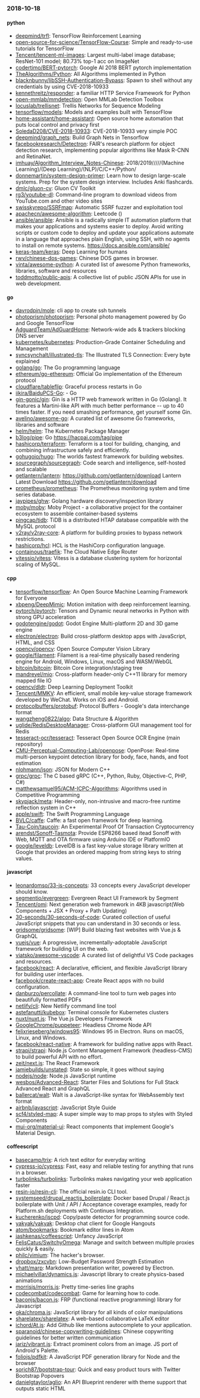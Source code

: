 ### 2018-10-18

#### python
* [deepmind/trfl](https://github.com/deepmind/trfl): TensorFlow Reinforcement Learning
* [open-source-for-science/TensorFlow-Course](https://github.com/open-source-for-science/TensorFlow-Course): Simple and ready-to-use tutorials for TensorFlow
* [Tencent/tencent-ml-images](https://github.com/Tencent/tencent-ml-images): Largest multi-label image database; ResNet-101 model; 80.73% top-1 acc on ImageNet
* [codertimo/BERT-pytorch](https://github.com/codertimo/BERT-pytorch): Google AI 2018 BERT pytorch implementation
* [TheAlgorithms/Python](https://github.com/TheAlgorithms/Python): All Algorithms implemented in Python
* [blacknbunny/libSSH-Authentication-Bypass](https://github.com/blacknbunny/libSSH-Authentication-Bypass): Spawn to shell without any credentials by using CVE-2018-10933
* [kennethreitz/responder](https://github.com/kennethreitz/responder): a familiar HTTP Service Framework for Python
* [open-mmlab/mmdetection](https://github.com/open-mmlab/mmdetection): Open MMLab Detection Toolbox
* [locuslab/trellisnet](https://github.com/locuslab/trellisnet): Trellis Networks for Sequence Modeling
* [tensorflow/models](https://github.com/tensorflow/models): Models and examples built with TensorFlow
* [home-assistant/home-assistant](https://github.com/home-assistant/home-assistant):  Open source home automation that puts local control and privacy first
* [SoledaD208/CVE-2018-10933](https://github.com/SoledaD208/CVE-2018-10933): CVE-2018-10933 very simple POC
* [deepmind/graph_nets](https://github.com/deepmind/graph_nets): Build Graph Nets in Tensorflow
* [facebookresearch/Detectron](https://github.com/facebookresearch/Detectron): FAIR's research platform for object detection research, implementing popular algorithms like Mask R-CNN and RetinaNet.
* [imhuay/Algorithm_Interview_Notes-Chinese](https://github.com/imhuay/Algorithm_Interview_Notes-Chinese): 2018/2019/////(Machine Learning)/(Deep Learning)/(NLP)/C/C++/Python/
* [donnemartin/system-design-primer](https://github.com/donnemartin/system-design-primer): Learn how to design large-scale systems. Prep for the system design interview. Includes Anki flashcards.
* [dmlc/gluon-cv](https://github.com/dmlc/gluon-cv): Gluon CV Toolkit
* [rg3/youtube-dl](https://github.com/rg3/youtube-dl): Command-line program to download videos from YouTube.com and other video sites
* [swisskyrepo/SSRFmap](https://github.com/swisskyrepo/SSRFmap): Automatic SSRF fuzzer and exploitation tool
* [apachecn/awesome-algorithm](https://github.com/apachecn/awesome-algorithm): Leetcode  () 
* [ansible/ansible](https://github.com/ansible/ansible): Ansible is a radically simple IT automation platform that makes your applications and systems easier to deploy. Avoid writing scripts or custom code to deploy and update your applications  automate in a language that approaches plain English, using SSH, with no agents to install on remote systems. https://docs.ansible.com/ansible/
* [keras-team/keras](https://github.com/keras-team/keras): Deep Learning for humans
* [rwv/chinese-dos-games](https://github.com/rwv/chinese-dos-games):  Chinese DOS games in browser.
* [vinta/awesome-python](https://github.com/vinta/awesome-python): A curated list of awesome Python frameworks, libraries, software and resources
* [toddmotto/public-apis](https://github.com/toddmotto/public-apis): A collective list of public JSON APIs for use in web development.

#### go
* [davrodpin/mole](https://github.com/davrodpin/mole): cli app to create ssh tunnels
* [photoprism/photoprism](https://github.com/photoprism/photoprism): Personal photo management powered by Go and Google TensorFlow
* [AdguardTeam/AdGuardHome](https://github.com/AdguardTeam/AdGuardHome): Network-wide ads & trackers blocking DNS server
* [kubernetes/kubernetes](https://github.com/kubernetes/kubernetes): Production-Grade Container Scheduling and Management
* [syncsynchalt/illustrated-tls](https://github.com/syncsynchalt/illustrated-tls): The Illustrated TLS Connection: Every byte explained
* [golang/go](https://github.com/golang/go): The Go programming language
* [ethereum/go-ethereum](https://github.com/ethereum/go-ethereum): Official Go implementation of the Ethereum protocol
* [cloudflare/tableflip](https://github.com/cloudflare/tableflip): Graceful process restarts in Go
* [iikira/BaiduPCS-Go](https://github.com/iikira/BaiduPCS-Go):  - Go
* [gin-gonic/gin](https://github.com/gin-gonic/gin): Gin is a HTTP web framework written in Go (Golang). It features a Martini-like API with much better performance -- up to 40 times faster. If you need smashing performance, get yourself some Gin.
* [avelino/awesome-go](https://github.com/avelino/awesome-go): A curated list of awesome Go frameworks, libraries and software
* [helm/helm](https://github.com/helm/helm): The Kubernetes Package Manager
* [b3log/pipe](https://github.com/b3log/pipe):   Go https://hacpai.com/tag/pipe
* [hashicorp/terraform](https://github.com/hashicorp/terraform): Terraform is a tool for building, changing, and combining infrastructure safely and efficiently.
* [gohugoio/hugo](https://github.com/gohugoio/hugo): The worlds fastest framework for building websites.
* [sourcegraph/sourcegraph](https://github.com/sourcegraph/sourcegraph): Code search and intelligence, self-hosted and scalable
* [getlantern/lantern](https://github.com/getlantern/lantern):  https://github.com/getlantern/download  Lantern Latest Download https://github.com/getlantern/download 
* [prometheus/prometheus](https://github.com/prometheus/prometheus): The Prometheus monitoring system and time series database.
* [jaypipes/ghw](https://github.com/jaypipes/ghw): Golang hardware discovery/inspection library
* [moby/moby](https://github.com/moby/moby): Moby Project - a collaborative project for the container ecosystem to assemble container-based systems
* [pingcap/tidb](https://github.com/pingcap/tidb): TiDB is a distributed HTAP database compatible with the MySQL protocol
* [v2ray/v2ray-core](https://github.com/v2ray/v2ray-core): A platform for building proxies to bypass network restrictions.
* [hashicorp/hcl](https://github.com/hashicorp/hcl): HCL is the HashiCorp configuration language.
* [containous/traefik](https://github.com/containous/traefik): The Cloud Native Edge Router
* [vitessio/vitess](https://github.com/vitessio/vitess): Vitess is a database clustering system for horizontal scaling of MySQL.

#### cpp
* [tensorflow/tensorflow](https://github.com/tensorflow/tensorflow): An Open Source Machine Learning Framework for Everyone
* [xbpeng/DeepMimic](https://github.com/xbpeng/DeepMimic): Motion imitation with deep reinforcement learning.
* [pytorch/pytorch](https://github.com/pytorch/pytorch): Tensors and Dynamic neural networks in Python with strong GPU acceleration
* [godotengine/godot](https://github.com/godotengine/godot): Godot Engine  Multi-platform 2D and 3D game engine
* [electron/electron](https://github.com/electron/electron): Build cross-platform desktop apps with JavaScript, HTML, and CSS
* [opencv/opencv](https://github.com/opencv/opencv): Open Source Computer Vision Library
* [google/filament](https://github.com/google/filament): Filament is a real-time physically based rendering engine for Android, Windows, Linux, macOS and WASM/WebGL
* [bitcoin/bitcoin](https://github.com/bitcoin/bitcoin): Bitcoin Core integration/staging tree
* [mandreyel/mio](https://github.com/mandreyel/mio): Cross-platform header-only C++11 library for memory mapped file IO
* [opencv/dldt](https://github.com/opencv/dldt): Deep Learning Deployment Toolkit
* [Tencent/MMKV](https://github.com/Tencent/MMKV): An efficient, small mobile key-value storage framework developed by WeChat. Works on iOS and Android.
* [protocolbuffers/protobuf](https://github.com/protocolbuffers/protobuf): Protocol Buffers - Google's data interchange format
* [wangzheng0822/algo](https://github.com/wangzheng0822/algo): Data Structure & Algorithm
* [uglide/RedisDesktopManager](https://github.com/uglide/RedisDesktopManager):  Cross-platform GUI management tool for Redis
* [tesseract-ocr/tesseract](https://github.com/tesseract-ocr/tesseract): Tesseract Open Source OCR Engine (main repository)
* [CMU-Perceptual-Computing-Lab/openpose](https://github.com/CMU-Perceptual-Computing-Lab/openpose): OpenPose: Real-time multi-person keypoint detection library for body, face, hands, and foot estimation
* [nlohmann/json](https://github.com/nlohmann/json): JSON for Modern C++
* [grpc/grpc](https://github.com/grpc/grpc): The C based gRPC (C++, Python, Ruby, Objective-C, PHP, C#)
* [matthewsamuel95/ACM-ICPC-Algorithms](https://github.com/matthewsamuel95/ACM-ICPC-Algorithms): Algorithms used in Competitive Programming
* [skypjack/meta](https://github.com/skypjack/meta): Header-only, non-intrusive and macro-free runtime reflection system in C++
* [apple/swift](https://github.com/apple/swift): The Swift Programming Language
* [BVLC/caffe](https://github.com/BVLC/caffe): Caffe: a fast open framework for deep learning.
* [Tau-Coin/taucoin](https://github.com/Tau-Coin/taucoin): An Experimental Proof Of Transaction Cryptocurrency
* [arendst/Sonoff-Tasmota](https://github.com/arendst/Sonoff-Tasmota): Provide ESP8266 based itead Sonoff with Web, MQTT and OTA firmware using Arduino IDE or PlatformIO
* [google/leveldb](https://github.com/google/leveldb): LevelDB is a fast key-value storage library written at Google that provides an ordered mapping from string keys to string values.

#### javascript
* [leonardomso/33-js-concepts](https://github.com/leonardomso/33-js-concepts):  33 concepts every JavaScript developer should know.
* [segmentio/evergreen](https://github.com/segmentio/evergreen):  Evergreen React UI Framework by Segment
* [Tencent/omi](https://github.com/Tencent/omi): Next generation web framework in 4KB javascript(Web Components + JSX + Proxy + Path Updating)
* [30-seconds/30-seconds-of-code](https://github.com/30-seconds/30-seconds-of-code): Curated collection of useful JavaScript snippets that you can understand in 30 seconds or less.
* [gridsome/gridsome](https://github.com/gridsome/gridsome):  [WIP] Build blazing fast websites with Vue.js & GraphQL
* [vuejs/vue](https://github.com/vuejs/vue):  A progressive, incrementally-adoptable JavaScript framework for building UI on the web.
* [viatsko/awesome-vscode](https://github.com/viatsko/awesome-vscode):  A curated list of delightful VS Code packages and resources.
* [facebook/react](https://github.com/facebook/react): A declarative, efficient, and flexible JavaScript library for building user interfaces.
* [facebook/create-react-app](https://github.com/facebook/create-react-app): Create React apps with no build configuration.
* [danburzo/percollate](https://github.com/danburzo/percollate):    A command-line tool to turn web pages into beautifully formatted PDFs
* [netlify/cli](https://github.com/netlify/cli): New Netlify command line tool
* [astefanutti/kubebox](https://github.com/astefanutti/kubebox):  Terminal console for Kubernetes clusters
* [nuxt/nuxt.js](https://github.com/nuxt/nuxt.js): The Vue.js Developers Framework
* [GoogleChrome/puppeteer](https://github.com/GoogleChrome/puppeteer): Headless Chrome Node API
* [felixrieseberg/windows95](https://github.com/felixrieseberg/windows95):  Windows 95 in Electron. Runs on macOS, Linux, and Windows.
* [facebook/react-native](https://github.com/facebook/react-native): A framework for building native apps with React.
* [strapi/strapi](https://github.com/strapi/strapi):  Node.js Content Management Framework (headless-CMS) to build powerful API with no effort.
* [zeit/next.js](https://github.com/zeit/next.js): The React Framework
* [jamiebuilds/unstated](https://github.com/jamiebuilds/unstated): State so simple, it goes without saying
* [nodejs/node](https://github.com/nodejs/node): Node.js JavaScript runtime 
* [wesbos/Advanced-React](https://github.com/wesbos/Advanced-React): Starter Files and Solutions for Full Stack Advanced React and GraphQL
* [ballercat/walt](https://github.com/ballercat/walt):  Walt is a JavaScript-like syntax for WebAssembly text format 
* [airbnb/javascript](https://github.com/airbnb/javascript): JavaScript Style Guide
* [scf4/styled-map](https://github.com/scf4/styled-map): A super simple way to map props to styles with Styled Components 
* [mui-org/material-ui](https://github.com/mui-org/material-ui): React components that implement Google's Material Design.

#### coffeescript
* [basecamp/trix](https://github.com/basecamp/trix): A rich text editor for everyday writing
* [cypress-io/cypress](https://github.com/cypress-io/cypress): Fast, easy and reliable testing for anything that runs in a browser.
* [turbolinks/turbolinks](https://github.com/turbolinks/turbolinks): Turbolinks makes navigating your web application faster
* [resin-io/resin-cli](https://github.com/resin-io/resin-cli): The official resin.io CLI tool.
* [systemseed/drupal_reactjs_boilerplate](https://github.com/systemseed/drupal_reactjs_boilerplate): Docker based Drupal / React.js boilerplate with Unit / API / Acceptance coverage examples, ready for Platform.sh deployments with Continues Integration.
* [kucherenko/jscpd](https://github.com/kucherenko/jscpd): Copy/paste detector for programming source code.
* [yakyak/yakyak](https://github.com/yakyak/yakyak): Desktop chat client for Google Hangouts
* [atom/bookmarks](https://github.com/atom/bookmarks): Bookmark editor lines in Atom
* [jashkenas/coffeescript](https://github.com/jashkenas/coffeescript): Unfancy JavaScript
* [FelisCatus/SwitchyOmega](https://github.com/FelisCatus/SwitchyOmega): Manage and switch between multiple proxies quickly & easily.
* [philc/vimium](https://github.com/philc/vimium): The hacker's browser.
* [dropbox/zxcvbn](https://github.com/dropbox/zxcvbn): Low-Budget Password Strength Estimation
* [yhatt/marp](https://github.com/yhatt/marp): Markdown presentation writer, powered by Electron.
* [michaelvillar/dynamics.js](https://github.com/michaelvillar/dynamics.js): Javascript library to create physics-based animations
* [morrisjs/morris.js](https://github.com/morrisjs/morris.js): Pretty time-series line graphs
* [codecombat/codecombat](https://github.com/codecombat/codecombat): Game for learning how to code.
* [baconjs/bacon.js](https://github.com/baconjs/bacon.js): FRP (functional reactive programming) library for Javascript
* [gka/chroma.js](https://github.com/gka/chroma.js): JavaScript library for all kinds of color manipulations
* [sharelatex/sharelatex](https://github.com/sharelatex/sharelatex): A web-based collaborative LaTeX editor
* [ichord/At.js](https://github.com/ichord/At.js): Add Github like mentions autocomplete to your application.
* [sparanoid/chinese-copywriting-guidelines](https://github.com/sparanoid/chinese-copywriting-guidelines): Chinese copywriting guidelines for better written communication
* [jariz/vibrant.js](https://github.com/jariz/vibrant.js): Extract prominent colors from an image. JS port of Android's Palette.
* [foliojs/pdfkit](https://github.com/foliojs/pdfkit): A JavaScript PDF generation library for Node and the browser
* [sorich87/bootstrap-tour](https://github.com/sorich87/bootstrap-tour): Quick and easy product tours with Twitter Bootstrap Popovers
* [danielgtaylor/aglio](https://github.com/danielgtaylor/aglio): An API Blueprint renderer with theme support that outputs static HTML
